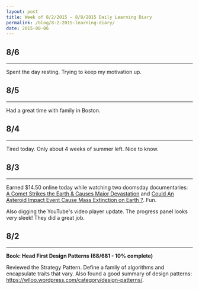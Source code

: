 ```yaml
---
layout: post
title: Week of 8/2/2015 - 8/8/2015 Daily Learning Diary
permalink: /blog/8-2-2015-learning-diary/
date: 2015-08-06
---
```


## 8/6
---
Spent the day resting. Trying to keep my motivation up.

## 8/5
---
Had a great time with family in Boston.

## 8/4
---
Tired today. Only about 4 weeks of summer left. Nice to know.

## 8/3
---
Earned $14.50 online today while watching two doomsday documentaries: [A Comet Strikes the Earth & Causes Major Devastation](https://www.youtube.com/watch?v=J08PuCQChU4) and [Could An Asteroid Impact Event Cause Mass Extinction on Earth ?](https://www.youtube.com/watch?v=4WwJL25xVG8). Fun.

Also digging the YouTube's video player update. The progress panel looks very sleek! They did a great job.

## 8/2
---
**Book: Head First Design Patterns (68/681 - 10% complete)**

Reviewed the Strategy Pattern. Define a family of algorithms and encapsulate traits that vary. Also found a good summary of design patterns: <https://wlloo.wordpress.com/category/design-patterns/>.